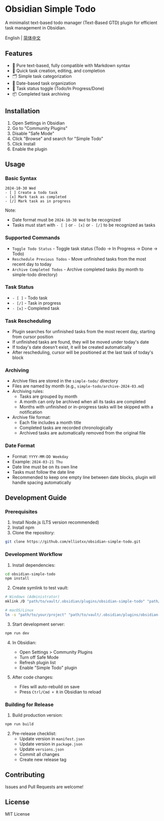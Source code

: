 # Obsidian Simple Todo

A minimalist text-based todo manager (Text-Based GTD) plugin for efficient task management in Obsidian.

English | [简体中文](./README.zh-CN.md)

## Features

- 📝 Pure text-based, fully compatible with Markdown syntax
- 🎯 Quick task creation, editing, and completion
- 🗂 Simple task categorization
- 📅 Date-based task organization
- 🔄 Task status toggle (Todo/In Progress/Done)
- 📦 Completed task archiving

## Installation

1. Open Settings in Obsidian
2. Go to "Community Plugins"
3. Disable "Safe Mode"
4. Click "Browse" and search for "Simple Todo"
5. Click Install
6. Enable the plugin

## Usage

### Basic Syntax

```
2024-10-30 Wed  
- [ ] Create a todo task  
- [x] Mark task as completed  
- [/] Mark task as in progress  
```

Note:
- Date format must be `2024-10-30 Wed` to be recognized
- Tasks must start with `- [ ]` or `- [x]` or `- [/]` to be recognized as tasks

### Supported Commands
- `Toggle Todo Status` - Toggle task status (Todo -> In Progress -> Done -> Todo)
- `Reschedule Previous Todos` - Move unfinished tasks from the most recent day to today
- `Archive Completed Todos` - Archive completed tasks (by month to simple-todo directory)

### Task Status
- `- [ ]` - Todo task
- `- [/]` - Task in progress
- `- [x]` - Completed task

### Task Rescheduling
- Plugin searches for unfinished tasks from the most recent day, starting from cursor position
- If unfinished tasks are found, they will be moved under today's date
- If today's date doesn't exist, it will be created automatically
- After rescheduling, cursor will be positioned at the last task of today's block

### Archiving
- Archive files are stored in the `simple-todo/` directory
- Files are named by month (e.g., `simple-todo/archive-2024-03.md`)
- Archiving rules:
  - Tasks are grouped by month
  - A month can only be archived when all its tasks are completed
  - Months with unfinished or in-progress tasks will be skipped with a notification
- Archive file format:
  - Each file includes a month title
  - Completed tasks are recorded chronologically
  - Archived tasks are automatically removed from the original file

### Date Format
- Format: `YYYY-MM-DD Weekday`
- Example: `2024-03-21 Thu`
- Date line must be on its own line
- Tasks must follow the date line
- Recommended to keep one empty line between date blocks, plugin will handle spacing automatically

## Development Guide

### Prerequisites

1. Install Node.js (LTS version recommended)
2. Install npm
3. Clone the repository:
```bash
git clone https://github.com/elliotxx/obsidian-simple-todo.git
```

### Development Workflow

1. Install dependencies:
```bash
cd obsidian-simple-todo
npm install
```

2. Create symlink to test vault:
```bash
# Windows (Administrator)
mklink /D "path/to/vault/.obsidian/plugins/obsidian-simple-todo" "path/to/your/project"

# macOS/Linux
ln -s "path/to/your/project" "path/to/vault/.obsidian/plugins/obsidian-simple-todo"
```

3. Start development server:
```bash
npm run dev
```

4. In Obsidian:
   - Open Settings > Community Plugins
   - Turn off Safe Mode
   - Refresh plugin list
   - Enable "Simple Todo" plugin

5. After code changes:
   - Files will auto-rebuild on save
   - Press `Ctrl/Cmd + R` in Obsidian to reload

### Building for Release

1. Build production version:
```bash
npm run build
```

2. Pre-release checklist:
   - Update version in `manifest.json`
   - Update version in `package.json`
   - Update `versions.json`
   - Commit all changes
   - Create new release tag

## Contributing

Issues and Pull Requests are welcome!

## License

MIT License
